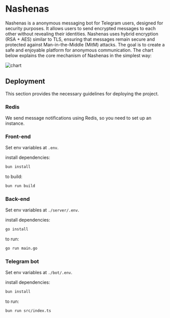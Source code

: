 # Nashenas
Nashenas is a anonymous messaging bot for Telegram users, designed for security purposes. It allows users to send encrypted messages to each other without revealing their identities. Nashenas uses hybrid encryption (RSA + AES) similar to TLS, ensuring that messages remain secure and protected against Man-in-the-Middle (MitM) attacks. The goal is to create a safe and enjoyable platform for anonymous communication. The chart below explains the core mechanism of Nashenas in the simplest way:

![chart](https://github.com/PrivacyForge/nashenas/blob/main/chart.png)

## Deployment
This section provides the necessary guidelines for deploying the project.

### Redis
We send message notifications using Redis, so you need to set up an instance.

### Front-end
Set env variables at `.env`.

install dependencies:
```sh
bun install
```
to build:
```sh
bun run build
```

### Back-end
Set env variables at `./server/.env`.

install dependencies:
```sh
go install
```
to run:
```sh
go run main.go
```

### Telegram bot
Set env variables at `./bot/.env`.

install dependencies:
```sh
bun install
```
to run:
```sh
bun run src/index.ts
```

